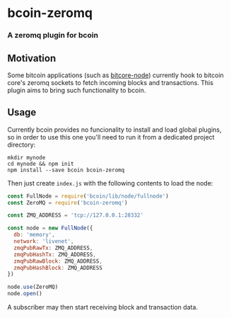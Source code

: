 # bcoin-zeromq
### A zeromq plugin for bcoin

## Motivation

Some bitcoin applications (such as [bitcore-node](https://github.com/bitpay/bitcore-node)) currently hook to bitcoin core's zeromq sockets to fetch incoming blocks and transactions. This plugin aims to bring such functionality to bcoin.

## Usage 

Currently bcoin provides no funcionality to install and load global plugins, so in order to use this one you'll need to run it from a dedicated project directory:

```shell
mkdir mynode
cd mynode && npm init
npm install --save bcoin bcoin-zeromq
```

Then just create `index.js` with the following contents to load the node:

```js
const FullNode = require('bcoin/lib/node/fullnode')
const ZeroMQ = require('bcoin-zeromq')

const ZMQ_ADDRESS = 'tcp://127.0.0.1:28332'

const node = new FullNode({
  db: 'memory',
  network: 'livenet',
  zmqPubRawTx: ZMQ_ADDRESS,
  zmqPubHashTx: ZMQ_ADDRESS,
  zmqPubRawBlock: ZMQ_ADDRESS,
  zmqPubHashBlock: ZMQ_ADDRESS
})

node.use(ZeroMQ)
node.open()
```

A subscriber may then start receiving block and transaction data.
